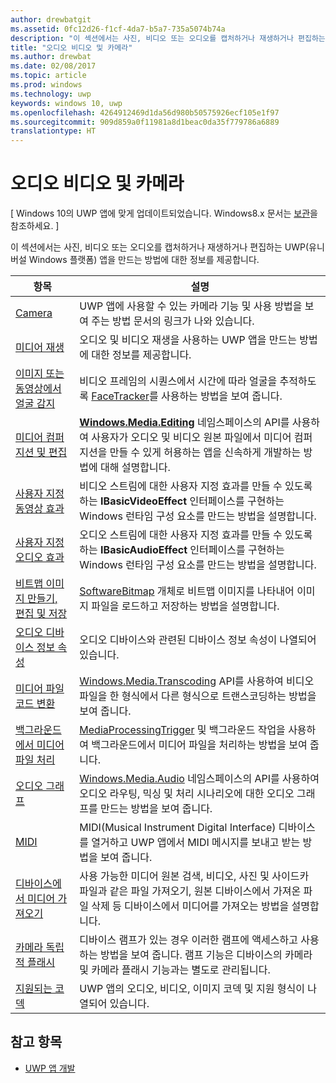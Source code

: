 ```yaml
---
author: drewbatgit
ms.assetid: 0fc12d26-f1cf-4da7-b5a7-735a5074b74a
description: "이 섹션에서는 사진, 비디오 또는 오디오를 캡처하거나 재생하거나 편집하는 UWP(유니버설 Windows 플랫폼) 앱을 만드는 방법에 대한 정보를 제공합니다."
title: "오디오 비디오 및 카메라"
ms.author: drewbat
ms.date: 02/08/2017
ms.topic: article
ms.prod: windows
ms.technology: uwp
keywords: windows 10, uwp
ms.openlocfilehash: 4264912469d1da56d980b50575926ecf105e1f97
ms.sourcegitcommit: 909d859a0f11981a8d1beac0da35f779786a6889
translationtype: HT
---
```

# <a name="audio-video-and-camera"></a>오디오 비디오 및 카메라

\[ Windows 10의 UWP 앱에 맞게 업데이트되었습니다. Windows8.x 문서는 [보관](http://go.microsoft.com/fwlink/p/?linkid=619132)을 참조하세요. \]

이 섹션에서는 사진, 비디오 또는 오디오를 캡처하거나 재생하거나 편집하는 UWP(유니버설 Windows 플랫폼) 앱을 만드는 방법에 대한 정보를 제공합니다.
 
| 항목                                                                                             | 설명                                                                                                                                                                                                                                                                                    |
|---------------------------------------------------------------------------------------------------|------------------------------------------------------------------------------------------------------------------------------------------------------------------------------------------------------------------------------------------------------------------------------------------------|
| [Camera](camera.md) | UWP 앱에 사용할 수 있는 카메라 기능 및 사용 방법을 보여 주는 방법 문서의 링크가 나와 있습니다. |
| [미디어 재생](media-playback.md) | 오디오 및 비디오 재생을 사용하는 UWP 앱을 만드는 방법에 대한 정보를 제공합니다. |
| [이미지 또는 동영상에서 얼굴 감지](detect-and-track-faces-in-an-image.md) | 비디오 프레임의 시퀀스에서 시간에 따라 얼굴을 추적하도록 [FaceTracker](https://msdn.microsoft.com/library/windows/apps/dn974150)를 사용하는 방법을 보여 줍니다. |
| [미디어 컴퍼지션 및 편집](media-compositions-and-editing.md) | [**Windows.Media.Editing**](https://msdn.microsoft.com/library/windows/apps/dn640565) 네임스페이스의 API를 사용하여 사용자가 오디오 및 비디오 원본 파일에서 미디어 컴퍼지션을 만들 수 있게 허용하는 앱을 신속하게 개발하는 방법에 대해 설명합니다. |
| [사용자 지정 동영상 효과](custom-video-effects.md) | 비디오 스트림에 대한 사용자 지정 효과를 만들 수 있도록 하는 **IBasicVideoEffect** 인터페이스를 구현하는 Windows 런타임 구성 요소를 만드는 방법을 설명합니다. |
| [사용자 지정 오디오 효과](custom-audio-effects.md) | 오디오 스트림에 대한 사용자 지정 효과를 만들 수 있도록 하는 **IBasicAudioEffect** 인터페이스를 구현하는 Windows 런타임 구성 요소를 만드는 방법을 설명합니다. |
| [비트맵 이미지 만들기, 편집 및 저장](imaging.md) | [SoftwareBitmap](https://msdn.microsoft.com/library/windows/apps/dn887358) 개체로 비트맵 이미지를 나타내어 이미지 파일을 로드하고 저장하는 방법을 설명합니다.  |
| [오디오 디바이스 정보 속성](audio-device-information-properties.md)  | 오디오 디바이스와 관련된 디바이스 정보 속성이 나열되어 있습니다. |
| [미디어 파일 코드 변환](transcode-media-files.md) | [Windows.Media.Transcoding](https://msdn.microsoft.com/library/windows/apps/br207105) API를 사용하여 비디오 파일을 한 형식에서 다른 형식으로 트랜스코딩하는 방법을 보여 줍니다. |
| [백그라운드에서 미디어 파일 처리](process-media-files-in-the-background.md) | [MediaProcessingTrigger](https://msdn.microsoft.com/library/windows/apps/dn806005) 및 백그라운드 작업을 사용하여 백그라운드에서 미디어 파일을 처리하는 방법을 보여 줍니다. |
| [오디오 그래프](audio-graphs.md) | [Windows.Media.Audio](https://msdn.microsoft.com/library/windows/apps/dn914341) 네임스페이스의 API를 사용하여 오디오 라우팅, 믹싱 및 처리 시나리오에 대한 오디오 그래프를 만드는 방법을 보여 줍니다. |
| [MIDI](midi.md) | MIDI(Musical Instrument Digital Interface) 디바이스를 열거하고 UWP 앱에서 MIDI 메시지를 보내고 받는 방법을 보여 줍니다. |
| [디바이스에서 미디어 가져오기](import-media-from-a-device.md) | 사용 가능한 미디어 원본 검색, 비디오, 사진 및 사이드카 파일과 같은 파일 가져오기, 원본 디바이스에서 가져온 파일 삭제 등 디바이스에서 미디어를 가져오는 방법을 설명합니다. |
| [카메라 독립적 플래시](camera-independent-flashlight.md) | 디바이스 램프가 있는 경우 이러한 램프에 액세스하고 사용하는 방법을 보여 줍니다. 램프 기능은 디바이스의 카메라 및 카메라 플래시 기능과는 별도로 관리됩니다. |
| [지원되는 코덱](supported-codecs.md) | UWP 앱의 오디오, 비디오, 이미지 코덱 및 지원 형식이 나열되어 있습니다. |


## <a name="see-also"></a>참고 항목
- [UWP 앱 개발](https://developer.microsoft.com/windows/develop)

 

 

 




